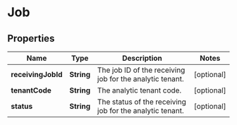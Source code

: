 

# Job


## Properties

| Name | Type | Description | Notes |
|------------ | ------------- | ------------- | -------------|
|**receivingJobId** | **String** | The job ID of the receiving job for the analytic tenant. |  [optional] |
|**tenantCode** | **String** | The analytic tenant code. |  [optional] |
|**status** | **String** | The status of the receiving job for the analytic tenant. |  [optional] |



